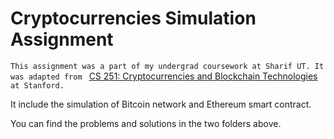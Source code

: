 # Cryptocurrencies Simulation Assignment

`This assignment was a part of my undergrad coursework at Sharif UT. It was adapted from ` [CS 251: Cryptocurrencies and Blockchain Technologies](https://cs251.stanford.edu/) ` at Stanford. `

It include the simulation of Bitcoin network and Ethereum smart contract. 

You can find the problems and solutions in the two folders above.
